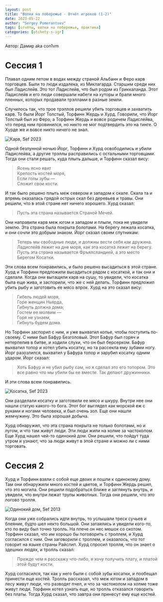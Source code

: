 ```yaml
---
layout: post
title: "Волки на побережье - Отчёт игроков (1-2)"
date: 2023-05-22
author: "Sergey Pomerantsev"
tags: [отчёты, волки на побережье, практика]
categories: [otchety-s-igr]
---
```


Автор: Дамир aka con1vm

# Сессия 1

Плавал одним летом в водах между страной Альбанн и Феро карв торговцев. Были то люди издалека, из Миклагарда. Старшим среди них был Ладислейв. Это тот Ладислейв, что был родом из Гриккаланда. Этот Ладислейв и его люди совершали набеги на хуторы и брали много пленных, которых продавали трэллами в разные земли.

Случилось так, что трое трэллов решили убить торговцев и захватить карв. То были Йорг Толстый, Торфинн Жердь и Хурд. Говорили, что Йорг Толстый был из Феро, а Торфинн Жердь и вовсе родичем Ладислейва, что перед ним провинился, но никто не мог подтвердить это на тинге. О Хурде же и вовсе никто ничего не знал.

![Карв, Sef 2023](/assets/images/wutc-sef/_karv1.png)

Одной безлунной ночью Йорг, Торфинн и Хурд освободились и убили Ладислейва, а другие трэллы расправились с остальными торговцами. Тогда они стали решать, куда плыть дальше, и Торфинн сказал вису:

> Ясень ясно явит  
Крепость костей моря,  
Если голы зубы —  
Сложит свои кости.  

И так было решено плыть меж севером и западом к скале. Скала та и впрямь оказалась грядой острых скал без деревьев и травы. Они решили, что в этой стране нет ничего хорошего. Хурд сказал:

> Пусть эта страна называется Страной Мечей.

Они направили карв меж югом и западом и плыли, пока не увидели землю. Эта страна была покрыта болотами. На берегу лежала косатка, и они сочли это добрым знаком. Йорг сказал своим спутникам:

> Теперь мы свободные люди, и должны вести себя как дружина. Ладислейв лежит на дне моря, как эта косатка лежит на берегу. Пусть эта страна называется Фръялсландией, а это место Берегом Косатки.

Эти слова всем понравились, и было решено высадиться в этой стране. Хурд и Торфинн предложили высадиться рядом с косаткой, и так они и сделали. Когда они вытащили карв на сушу, то увидели, что косатка была еще жива, и заспорили, что же с ней делать. Торфинн предложил убить рыбу и заготовить ее мясо впрок. Хурд на это сказал вису:

> Гибель людей моря,  
Горе женщин Ньярда,  
Гибнуть должна дома;  
Гостем ее молвим —  
Горя не узнаем,  
Гибнуть будем дома.  

Но Торфинн заспорил с ним, и уже выхватил копье, чтобы поступить по-своему. С ними был Бафур Безголовый. Этот Бафур был горяч и нетерпелив в битве, и ходили слухи, что он был берсерком. Бафур выхватил топор и хотел убить косатку, но та рассекла ему зубами ногу. Йорг разозлился, выхватил у Бафура топор и зарубил косатку одним ударом. Йорг сказал:

> Хоть Бафур и не убил рыбу сам, но я сделал это его топором. Это все равно что мы убили бы ее вместе. Так делают дружинники.

И эти слова всем понравились. 

![Косатка, Sef 2023](/assets/images/wutc-sef/_killer-whale1.png)

Они разделали косатку и заготовили ее мясо и шкуру. Внутри нее они нашли статую какого-то бога. Этот бог выглядел как морской еж с руками и ногами человека, и был очень зол. Еще они нашли жемчужину. Это была хорошая добыча.

Хурд обнаружил, что эта страна покрыта не только болотами, но и лугом, и что там живут люди. Эти люди жили на холме за частоколом. Еще Хурд нашел чей-то одинокий дом. Они решили, что пойдут туда утром и узнают, что за люди живут в этой стране и можно ли с ними торговать.

# Сессия 2

Хурд и Торфинн взяли с собой еще двоих и пошли к одинокому дому. Там они обнаружили много костей и цветов, и Торфинн Жердь решил, что это могила. Они решили подобраться ближе и заглянуть внутрь, и увидели, что внутри лежат трупы животных. Тогда они решили, что это логово тролля. 

![Одинокий дом, Sef 2013](/assets/images/wutc-sef/_ogre-house1.png)

Когда они уже собрались идти внутрь, то услышали треск сучьев и блеяние, будто шел некто большой. Они затаились и увидели кого-то, кто по виду был точно тролль. На плече он нес мешок со скотом. Торфинн сказал, что им хорошо бы поговорить с троллем, и Хурд согласился с ним. Они заговорили с троллем, и оказалось, что тот говорит на языке страны Райслип. Хурд спросил тролля, что он знает о здешних людях, и тролль сказал:

> Прежде чем я расскажу что-либо, я хочу получить плату, и платой этой будут кости.

Хурд согласился, так как у него были с собой зубы косатки, и пообещал принести еще костей. Тролль рассказал, что меж югом и западом в лесу живут люди, что разводят пчел, и что за частоколом на холме тоже живут люди. Торфинн хотел узнать еще, но тролль отказался говорить без платы. Тогда Хурд сказал, что завтра они принесут ему еще костей. 

